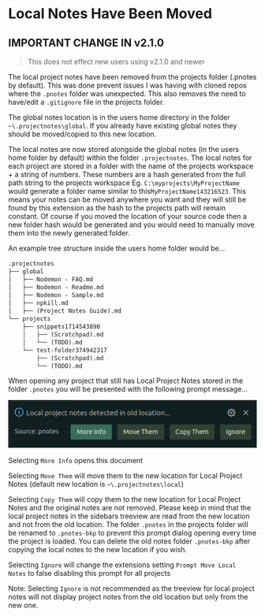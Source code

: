 # Local Notes Have Been Moved

## IMPORTANT CHANGE IN v2.1.0
> This does not effect new users using v2.1.0 and newer

The local project notes have been removed from the projects folder (.pnotes by default). This was done prevent issues I was having with cloned repos where the `.pnotes` folder was unexpected. This also removes the need to have/edit a `.gitignore` file in the projects folder.

The global notes location is in the users home directory in the folder `~\.projectnotes\global`. If you already have existing global notes they should be moved/copied to this new location.

The local notes are now stored alongside the global notes (in the users home folder by default) within the folder `.projectnotes`. The local notes for each project are stored in a folder with the name of the projects workspace + a string of numbers. These numbers are a hash generated from the full path string to the projects workspace Eg. `C:\myprojects\MyProjectName` would generate a folder name similar to this`MyProjectName143216523`. This means your notes can be moved anywhere you want and they will still be found by this extension as the hash to the projects path will remain constant. Of course if you moved the location of your source code then a new folder hash would be generated and you would need to manually move them into the newly generated folder.

An example tree structure inside the users home folder would be...

```
.projectnotes
├── global
│   ├── Nodemon - FAQ.md
│   ├── Nodemon - Readme.md
│   ├── Nodemon - Sample.md
│   ├── npkill.md
│   ├── (Project Notes Guide).md
└── projects
    ├── snippets1714543890
    │   ├── (Scratchpad).md
    │   └── (TODO).md
    └── test-folder374942317
        ├── (Scratchpad).md
        └── (TODO).md
```
When opening any project that still has Local Project Notes stored in the folder `.pnotes` you will be presented with the following prompt message...

![Move Local Project Files Prompt](/images/PromptMoveLocalNotes.png)

Selecting `More Info` opens this document

Selecting `Move Them` will move them to the new location for Local Project Notes (default new location is `~\.projectnotes\local`)

Selecting `Copy Them` will copy them to the new location for Local Project Notes and the original notes are not removed. Please keep in mind that the local project notes in the sidebars treeview are read from the new location and not from the old location. The folder `.pnotes` in the projects folder will be renamed to `.pnotes-bkp` to prevent this prompt dialog opening every time the project is loaded. You can delete the old notes folder `.pnotes-bkp` after copying the local notes to the new location if you wish.

Selecting `Ignore` will change the extensions setting `Prompt Move Local Notes` to false disabling this prompt for all projects

Note: Selecting `Ignore` is not recommended as the treeview for local project notes will not display project notes from the old location but only from the new one.
